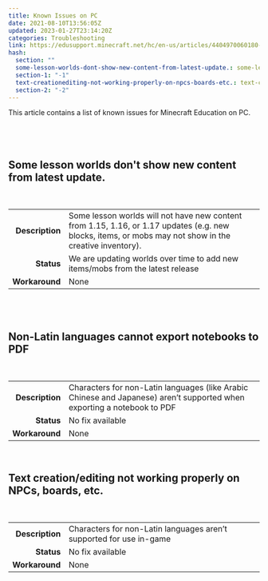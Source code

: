 ```yaml
---
title: Known Issues on PC
date: 2021-08-10T13:56:05Z
updated: 2023-01-27T23:14:20Z
categories: Troubleshooting
link: https://edusupport.minecraft.net/hc/en-us/articles/4404970060180-Known-Issues-on-PC
hash:
  section: ""
  some-lesson-worlds-dont-show-new-content-from-latest-update.: some-lesson-worlds-dont-show-new-content-from-latest-update
  section-1: "-1"
  text-creationediting-not-working-properly-on-npcs-boards-etc.: text-creationediting-not-working-properly-on-npcs-boards-etc
  section-2: "-2"
---
```


This article contains a list of known issues for Minecraft Education on PC.

##  

## Some lesson worlds don't show new content from latest update.

 

|  |  |
|---:|----|
| **Description** | Some lesson worlds will not have new content from 1.15, 1.16, or 1.17 updates (e.g. new blocks, items, or mobs may not show in the creative inventory). |
| **Status** | We are updating worlds over time to add new items/mobs from the latest release |
| **Workaround** | None |

##  

## Non-Latin languages cannot export notebooks to PDF

 

|  |  |
|---:|----|
| **Description** | Characters for non-Latin languages (like Arabic Chinese and Japanese) aren’t supported when exporting a notebook to PDF |
| **Status** | No fix available |
| **Workaround** | None |

 

## Text creation/editing not working properly on NPCs, boards, etc.

 

|  |  |
|---:|----|
| **Description** | Characters for non-Latin languages aren’t supported for use in-game |
| **Status** | No fix available |
| **Workaround** | None |

##
